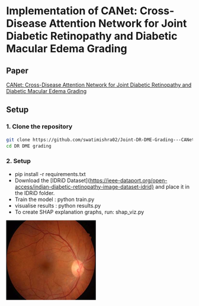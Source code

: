 # Implementation of CANet: Cross-Disease Attention Network for Joint Diabetic Retinopathy and Diabetic Macular Edema Grading

## Paper
[CANet: Cross-Disease Attention Network for Joint Diabetic Retinopathy and Diabetic Macular Edema Grading](https://pubmed.ncbi.nlm.nih.gov/31714219/)

## Setup

### 1. Clone the repository
```bash
git clone https://github.com/swatimishra02/Joint-DR-DME-Grading---CANet-Implementation
cd DR DME grading
```
### 2. Setup
- pip install -r requirements.txt
- Download the [IDRiD Dataset]{https://ieee-dataport.org/open-access/indian-diabetic-retinopathy-image-dataset-idrid} and place it in the IDRiD folder.
- Train the model : python train.py
- visualise results : python results.py
- To create SHAP explanation graphs, run: shap_viz.py

![Sample Image](images/retinal_fundus.png "This is a sample image")
